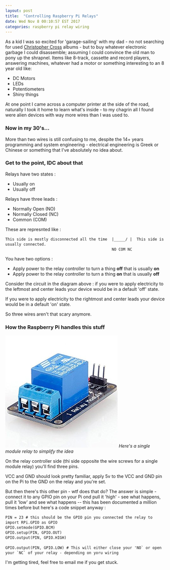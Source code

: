 ```yaml
---
layout: post
title:  "Controlling Raspberry Pi Relays"
date: Wed Nov 8 00:10:57 EST 2017
categories: raspberry pi relay wiring
---
```


As a kid I was so excited for 'garage-sailing' with my dad - no not searching for used
<a href="https://www.youtube.com/watch?v=yyYhZ9HH8cI">Christopher Cross</a> albums - but to buy whatever electronic
garbage I could disassemble; assuming I could convince the old man to pony up the shrapnel. Items like 8-track, cassette and
record players, answering machines, whatever had a motor or something interesting to an 8 year old like:

* DC Motors
* LEDs
* Potentiometers
* Shiny things

At one point I came across a computer printer at the side of the road, naturally I took it home
to learn what's inside - to my chagrin all I found were alien devices with way more wires than I was
used to.

### Now in my 30's...

More than two wires is still confusing to me, despite the 14+ years programming and system engineering -
electrical engineering is Greek or Chinese or something that I've absolutely no idea about.

### Get to the point, IDC about that

Relays have two states :

* Usually on
* Usually off

Relays have three leads :
* Normally Open (NO)
* Normally Closed (NC)
* Common (COM)

These are represnted like :

	This side is mostly disconnected all the time  |_____/ |  This side is usually connected.
	                                               NO COM NC

You have two options :

* Apply power to the relay controller to turn a thing **off** that is usually **on**
* Apply power to the relay controller to turn a thing **on** that is usually **off**

Consider the circuit in the diagram above : if you were to apply electricity to the leftmost and center leads your device
would be in a default 'off' state.

If you were to apply electricity to the rightmost and center leads your device would be in a default 'on' state.

So three wires aren't that scary anymore.


### How the Raspberry Pi handles this stuff

<img src="/images/fulls/relay.jpg" class="fit image" />
<em>Here's a single module relay to simplify the idea</em>

On the relay controller side (thi side opposite the wire screws for a single module relay) you'll find three pins.

VCC and GND should look pretty familiar, apply 5v to the VCC and GND pin on the Pi to the GND on the relay and you're set.

But then there's this other pin - wtf does that do? The answer is simple - connect it to any GPIO pin on your Pi ond
pull it 'high' - see what happens, pull it 'low' and see what happens -- this has been documented a million times before
but here's a code snippet anyway :

	PIN = 23 # this should be the GPIO pin you connected the relay to
	import RPi.GPIO as GPIO
	GPIO.setmode(GPIO.BCM)
    GPIO.setup(PIN, GPIO.OUT)
    GPIO.output(PIN, GPIO.HIGH)

	GPIO.output(PIN, GPIO.LOW) # This will either close your 'NO` or open your `NC` of your relay - depending on yoru wiring

I'm getting tired, feel free to email <a mailto="hello@chlorobot.com">me</a> if you get stuck.
